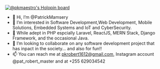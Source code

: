 [![@pkmaestro's Holopin board](https://holopin.io/api/user/board?user=pkmaestro)](https://holopin.io/@pkmaestro)

- 👋 Hi, I’m @PatrickMamsery
- 👀 I’m interested in Software Development,Web Development, Mobile Solutions, Embedded Systems and IoT and CyberSecurity.
- 🌱 While adept in PHP espcially Laravel, ReactJS, MERN Stack, Django Framework, and the occasional Java. 
- 💞️ I’m looking to collaborate on any software development project that has inpact in the society... and also for fun!!
- 📫 You can reach me at pkrobert1612@gmail.com, Instagram account @pat_robert_master and at +255 629034542

<!---
PatrickMamsery/PatrickMamsery is a ✨ special ✨ repository because its `README.md` (this file) appears on your GitHub profile.
You can click the Preview link to take a look at your changes.
--->
